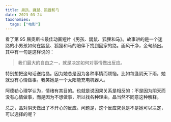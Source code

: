 ```yaml
---
title: 男孩、鼹鼠、狐狸和马
date: 2023-03-24
taxonomies:
  tags: ["电影"]
---
```

看了第 95 届奥斯卡最佳动画短片《男孩、鼹鼠、狐狸和马》。故事讲的是一个迷路的小男孩如何在鼹鼠、狐狸和马的陪伴下找到回家的路。画风干净，金句频出。其中有一句是这样说的：

> 我们最大的自由之一，就是决定如何对事情做出反应。

特别想把这句话送给晶。因为她总是因为各种事情而烦恼。比如每逢阴天下雨，她就没有心情做事。我笑她是一个太阳能充电机器人。

阿德勒心理学认为，情绪有其目的。也就是说因果关系是相反的：不是因为阴天而没有心情做事，而是因为不想做事，所以找各种理由。晶当然不同意这种解释。

总之，晶对阴天做出了不开心的反应。问题是，这个反应究竟是不是她可以决定，可以选择的呢？


